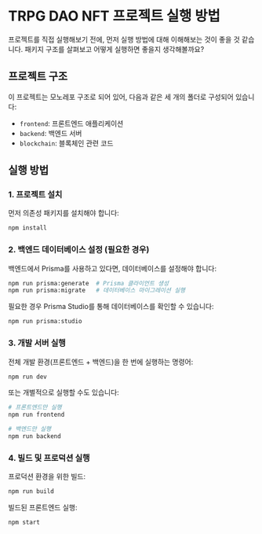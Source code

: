 # TRPG DAO NFT 프로젝트 실행 방법

프로젝트를 직접 실행해보기 전에, 먼저 실행 방법에 대해 이해해보는 것이 좋을 것 같습니다. 패키지 구조를 살펴보고 어떻게 실행하면 좋을지 생각해볼까요?

## 프로젝트 구조

이 프로젝트는 모노레포 구조로 되어 있어, 다음과 같은 세 개의 폴더로 구성되어 있습니다:

- `frontend`: 프론트엔드 애플리케이션
- `backend`: 백엔드 서버
- `blockchain`: 블록체인 관련 코드

## 실행 방법

### 1. 프로젝트 설치

먼저 의존성 패키지를 설치해야 합니다:

```bash
npm install
```

### 2. 백엔드 데이터베이스 설정 (필요한 경우)

백엔드에서 Prisma를 사용하고 있다면, 데이터베이스를 설정해야 합니다:

```bash
npm run prisma:generate  # Prisma 클라이언트 생성
npm run prisma:migrate   # 데이터베이스 마이그레이션 실행
```

필요한 경우 Prisma Studio를 통해 데이터베이스를 확인할 수 있습니다:

```bash
npm run prisma:studio
```

### 3. 개발 서버 실행

전체 개발 환경(프론트엔드 + 백엔드)을 한 번에 실행하는 명령어:

```bash
npm run dev
```

또는 개별적으로 실행할 수도 있습니다:

```bash
# 프론트엔드만 실행
npm run frontend

# 백엔드만 실행
npm run backend
```

### 4. 빌드 및 프로덕션 실행

프로덕션 환경을 위한 빌드:

```bash
npm run build
```

빌드된 프론트엔드 실행:

```bash
npm start
```

